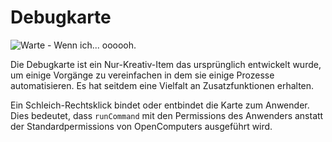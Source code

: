 # Debugkarte

![Warte - Wenn ich... oooooh.](item:OpenComputers:item@73)

Die Debugkarte ist ein Nur-Kreativ-Item das ursprünglich entwickelt wurde, um einige Vorgänge zu vereinfachen in dem sie einige Prozesse automatisieren. Es hat seitdem eine Vielfalt an Zusatzfunktionen erhalten.

Ein Schleich-Rechtsklick bindet oder entbindet die Karte zum Anwender. Dies bedeutet, dass `runCommand` mit den Permissions des Anwenders anstatt der Standardpermissions von OpenComputers ausgeführt wird.
